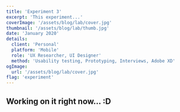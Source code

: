 ```yaml
---
title: 'Experiment 3'
excerpt: 'This experiment...'
coverImage: '/assets/blog/lab/cover.jpg'
thumbnail: '/assets/blog/lab/thumb.jpg'
date: 'January 2020'
details:
  client: 'Personal'
  platform: 'Mobile'
  role: 'UX Researcher, UI Designer'
  method: 'Usability testing, Prototyping, Interviews, Adobe XD'
ogImage:
  url: '/assets/blog/lab/cover.jpg'
flag: 'experiment'
---
```


## Working on it right now... :D